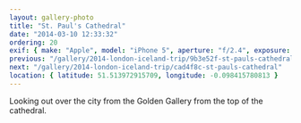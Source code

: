 ```yaml
---
layout: gallery-photo
title: "St. Paul's Cathedral"
date: "2014-03-10 12:33:32"
ordering: 20
exif: { make: "Apple", model: "iPhone 5", aperture: "f/2.4", exposure: "1/516" }
previous: "/gallery/2014-london-iceland-trip/9b3e52f-st-pauls-cathedral"
next: "/gallery/2014-london-iceland-trip/cad4f8c-st-pauls-cathedral"
location: { latitude: 51.513972915709, longitude: -0.098415780813 }
---
```


Looking out over the city from the Golden Gallery from the top of the cathedral.
